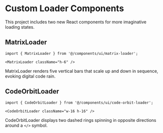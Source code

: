 # Custom Loader Components

This project includes two new React components for more imaginative loading states.

## MatrixLoader

```tsx
import { MatrixLoader } from '@/components/ui/matrix-loader';

<MatrixLoader className="h-6" />
```

MatrixLoader renders five vertical bars that scale up and down in sequence, evoking digital code rain.

## CodeOrbitLoader

```tsx
import { CodeOrbitLoader } from '@/components/ui/code-orbit-loader';

<CodeOrbitLoader className="w-16 h-16" />
```

CodeOrbitLoader displays two dashed rings spinning in opposite directions around a `</>` symbol.
